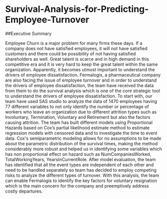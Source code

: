 # Survival-Analysis-for-Predicting-Employee-Turnover

##Executive Summary

Employee Churn is a major problem for many firms these days. If a company does not have satisfied employees, it will not have satisfied customers and there could be possibility of not having satisfied shareholders as well. Great talent is scarce and in high demand in this competitive era and it is very hard to keep the great talent within the same organization. Apparently, it becomes utmost important to understand the drivers of employee dissatisfaction. Fermalogis, a pharmaceutical company are also facing the issue of employee turnover and in order to understand the drivers of employee dissatisfaction, the team have received the data from them to do the survival analysis which is one of the core strategic tool to understand the drivers of employee dissatisfaction.
To start with, our team have used SAS studio to analyze the data of 1470 employees having 77 different variables to not only identify the number or percentage of workers who leave an organization due to different attrition types such as Involuntary, Termination, Voluntary and Retirement but also the factors causing attrition. The team has built different models using Proportional Hazards based on Cox’s partial likelihood estimate method to estimate regression models with censored data and to investigate the time to event data. Cox's semiparametric modeling allows for no assumptions to be made about the parametric distribution of the survival times, making the method considerably more robust and helped us in identifying some variables which has non proportional effect on hazard such as NumCompaniesWorked, TotalWorkingYears, YearsInCurrentRole. After model evaluation, the team has identified that all the event types are independent of each other and need to be handled separately so team has decided to employ competing risks to analyze the different types of turnover. With this analysis, the team can enable Fermalogis to identify the key factors for voluntary resignation which is the main concern for the company and preemptively address costly departures.
